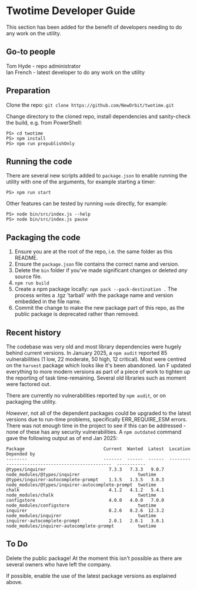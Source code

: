 # Twotime Developer Guide

This section has been added for the benefit of developers needing to do any work on the utility.

## Go-to people

Tom Hyde - repo administrator \
Ian French - latest developer to do any work on the utility

## Preparation

Clone the repo: `git clone https://github.com/NewOrbit/twotime.git`

Change directory to the cloned repo, install dependencies and sanity-check the build, e.g. from PowerShell:

```
PS> cd twotime
PS> npm install
PS> npm run prepublishOnly
```

## Running the code

There are several new scripts added to `package.json` to enable running the utility with one of the arguments, for example starting a timer:

    PS> npm run start

Other features can be tested by running `node` directly, for example:

    PS> node bin/src/index.js --help
    PS> node bin/src/index.js pause

## Packaging the code

1. Ensure you are at the root of the repo, i.e. the same folder as this README.
1. Ensure the `package.json` file contains the correct name and version.
1. Delete the `bin` folder if you've made significant changes or deleted _any_ source file.
1. `npm run build`
1. Create a npm package locally: `npm pack --pack-destination .` The process writes a .tgz 'tarball' with the package name and version embedded in the file name.
1. Commit the change to make the new package part of this repo, as the public package is deprecated rather than removed.

## Recent history

The codebase was very old and most library dependencies were hugely behind current versions.  In January 2025, a `npm audit` reported 85 vulnerabilities (1 low, 22 moderate, 50 high, 12 critical). Most were centred on the `harvest` package which looks like it's been abandoned.  Ian F updated everything to more modern versions as part of a piece of work to tighten up the reporting of task time-remaining.  Several old libraries such as moment were factored out.

There are currently no vulnerabilities reported by `npm audit`, or on packaging the utility.

_However_, not all of the dependent packages could be upgraded to the latest versions due to run-time problems, specifically ERR_REQUIRE_ESM errors.  There was not enough time in the project to see if this can be addressed - none of these has any security vulnerabilities.  A `npm outdated` command gave the following output as of end Jan 2025:

```
Package                              Current  Wanted  Latest  Location                                          Depended by
--------                             -------  ------  ------  ------------------------------------------------  -----------
@types/inquirer                        7.3.3   7.3.3   9.0.7  node_modules/@types/inquirer                      twotime
@types/inquirer-autocomplete-prompt    1.3.5   1.3.5   3.0.3  node_modules/@types/inquirer-autocomplete-prompt  twotime
chalk                                  4.1.2   4.1.2   5.4.1  node_modules/chalk                                twotime
configstore                            4.0.0   4.0.0   7.0.0  node_modules/configstore                          twotime
inquirer                               8.2.6   8.2.6  12.3.2  node_modules/inquirer                             twotime
inquirer-autocomplete-prompt           2.0.1   2.0.1   3.0.1  node_modules/inquirer-autocomplete-prompt         twotime
```

## To Do

Delete the public package!  At the moment this isn't possible as there are several owners who have left the company.

If possible, enable the use of the latest package versions as explained above.
